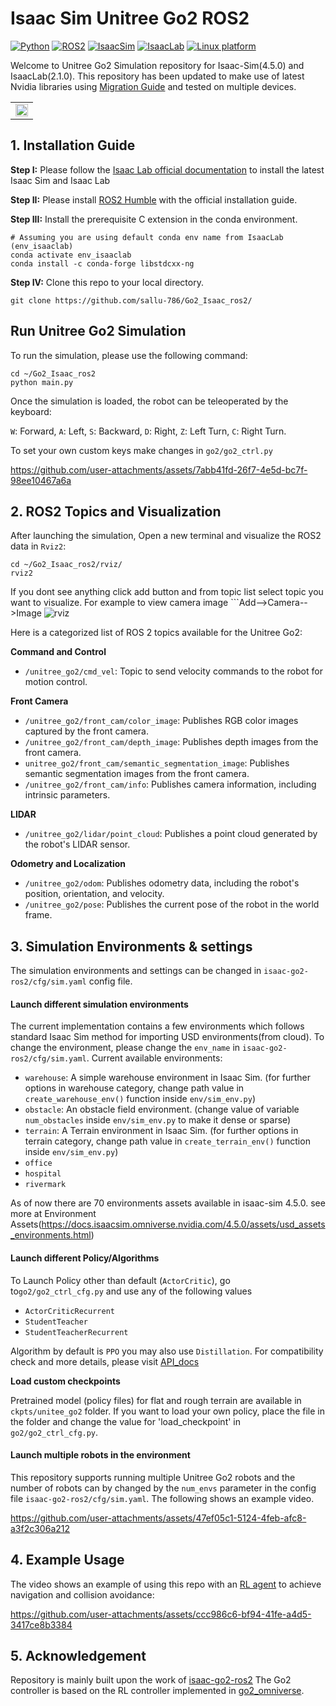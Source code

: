 #  Isaac Sim Unitree Go2 ROS2
[![Python](https://img.shields.io/badge/python-3.10-blue.svg)](https://docs.python.org/3/whatsnew/3.10.html)
[![ROS2](https://img.shields.io/badge/ROS2-Humble-orange.svg)](https://docs.ros.org/en/humble/index.html)
[![IsaacSim](https://img.shields.io/badge/IsaacSim-4.5.0-red.svg)](https://docs.isaacsim.omniverse.nvidia.com/4.5.0/index.html)
[![IsaacLab](https://img.shields.io/badge/IsaacLab-2.1.0-purple.svg)](https://isaac-sim.github.io/IsaacLab/main/index.html)
[![Linux platform](https://img.shields.io/badge/platform-Ubuntu--22.04-green.svg)](https://releases.ubuntu.com/22.04/)

Welcome to Unitree Go2 Simulation repository for Isaac-Sim(4.5.0) and IsaacLab(2.1.0). This repository has been updated to make use of latest Nvidia libraries using [Migration Guide](https://isaac-sim.github.io/IsaacLab/main/source/migration/migrating_from_orbit.html) and tested on multiple devices. 

<table>
  <tr>
    <td><img src="media/sim-demo2.gif" style="width: 100%;"></td>
  </tr>
</table>


## 1. Installation Guide
**Step I:** Please follow the [Isaac Lab official documentation](https://isaac-sim.github.io/IsaacLab/main/source/setup/installation/index.html) to install the latest Isaac Sim and Isaac Lab

**Step II:** Please install [ROS2 Humble](https://docs.ros.org/en/humble/index.html) with the official installation guide.

**Step III:** Install the prerequisite C extension in the conda environment.
```
# Assuming you are using default conda env name from IsaacLab (env_isaaclab)
conda activate env_isaaclab     
conda install -c conda-forge libstdcxx-ng
```

**Step IV:** Clone this repo to your local directory.
```
git clone https://github.com/sallu-786/Go2_Isaac_ros2/
```

## Run Unitree Go2 Simulation 
To run the simulation, please use the following command:
```
cd ~/Go2_Isaac_ros2
python main.py
```
Once the simulation is loaded, the robot can be teleoperated by the keyboard:

```W```: Forward, ```A```: Left, ```S```: Backward, ```D```: Right, ```Z```: Left Turn, ```C```: Right Turn.

To set your own custom keys make changes in ```go2/go2_ctrl.py``` 

https://github.com/user-attachments/assets/7abb41fd-26f7-4e5d-bc7f-98ee10467a6a


## 2. ROS2 Topics and Visualization
After launching the simulation, Open a new terminal and visualize the ROS2 data in ```Rviz2```:
```
cd ~/Go2_Isaac_ros2/rviz/
rviz2
```
If you dont see anything click add button and from topic list select topic you want to visualize. For example to view camera image ```Add-->Camera-->Image
![rviz](https://github.com/user-attachments/assets/946b6a31-b52a-4153-b337-846087fc2b7d)

Here is a categorized list of ROS 2 topics available for the Unitree Go2:

**Command and Control**  
- `/unitree_go2/cmd_vel`:  Topic to send velocity commands to the robot for motion control.

**Front Camera**  
- `/unitree_go2/front_cam/color_image`: Publishes RGB color images captured by the front camera.
- `/unitree_go2/front_cam/depth_image`: Publishes depth images from the front camera.
- `unitree_go2/front_cam/semantic_segmentation_image`: Publishes semantic segmentation images from the front camera.
- `/unitree_go2/front_cam/info`: Publishes camera information, including intrinsic parameters.

**LIDAR**  
- `/unitree_go2/lidar/point_cloud`:  Publishes a point cloud generated by the robot's LIDAR sensor.

**Odometry and Localization**  
- `/unitree_go2/odom`:  Publishes odometry data, including the robot's position, orientation, and velocity.
- `/unitree_go2/pose`:  Publishes the current pose of the robot in the world frame.


## 3. Simulation Environments & settings
The simulation environments and settings can be changed in ```isaac-go2-ros2/cfg/sim.yaml``` config file. 

#### Launch different simulation environments
The current implementation contains a few environments which follows standard Isaac Sim method for importing USD environments(from cloud). To change the environment, please change the ```env_name``` in  ```isaac-go2-ros2/cfg/sim.yaml```. Current available environments:
- ```warehouse```: A simple warehouse environment in Isaac Sim. (for further options in warehouse category, change path value in ```create_warehouse_env()``` function inside ```env/sim_env.py```)
- ```obstacle```: An obstacle field environment.  (change value of variable ```num_obstacles``` inside ```env/sim_env.py``` to make it dense or sparse)
- ```terrain```: A Terrain environment in Isaac Sim. (for further options in terrain category, change path value in ```create_terrain_env()``` function inside ```env/sim_env.py```)
- ```office```
- ```hospital```
- ```rivermark```

As of now there are 70 environments assets available in isaac-sim 4.5.0. see more at Environment Assets(https://docs.isaacsim.omniverse.nvidia.com/4.5.0/assets/usd_assets_environments.html)
  
#### Launch different Policy/Algorithms 
To Launch Policy other than default (```ActorCritic```), go to```go2/go2_ctrl_cfg.py``` and use any of the following values 
  - ```ActorCriticRecurrent```
  - ```StudentTeacher```
  - ```StudentTeacherRecurrent```

Algorithm by default is ```PPO``` you may also use ```Distillation```. For compatibility check and more details, please visit [API_docs](https://isaac-sim.github.io/IsaacLab/main/source/api/lab_rl/isaaclab_rl.html)

**Load custom checkpoints**

Pretrained model (policy files) for flat and rough terrain are available in ```ckpts/unitee_go2``` folder. If you want to load your own policy, place the file in the folder and change the value for 'load_checkpoint' in ```go2/go2_ctrl_cfg.py```.

#### Launch multiple robots in the environment
This repository supports running multiple Unitree Go2 robots and the number of robots can by changed by the ```num_envs``` parameter in the config file ```isaac-go2-ros2/cfg/sim.yaml```. The following shows an example video.

https://github.com/user-attachments/assets/47ef05c1-5124-4feb-afc8-a3f2c306a212


## 4. Example Usage
The video shows an example of using this repo with an [RL agent](https://github.com/Zhefan-Xu/NavRL) to achieve navigation and collision avoidance:


https://github.com/user-attachments/assets/ccc986c6-bf94-41fe-a4d5-3417ce8b3384

## 5. Acknowledgement
Repository is mainly built upon the work of [isaac-go2-ros2](https://github.com/Zhefan-Xu/isaac-go2-ros2)
The Go2 controller is based on the RL controller implemented in [go2_omniverse](https://github.com/abizovnuralem/go2_omniverse).
